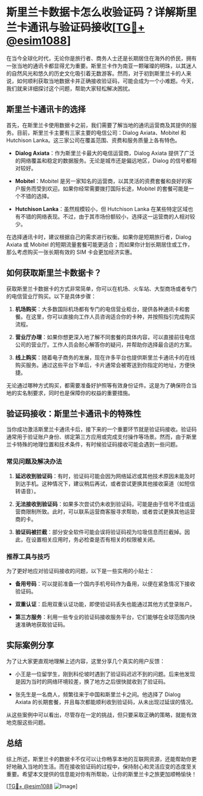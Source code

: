 # 斯里兰卡数据卡怎么收验证码？详解斯里兰卡通讯与验证码接收[[TG💪+ @esim1088](https://t.me/s/esim1088)]

在当今全球化时代，无论你是旅行者、商务人士还是长期居住在海外的侨民，拥有一张当地的通讯卡都显得尤为重要。斯里兰卡作为南亚一颗璀璨的明珠，以其迷人的自然风光和悠久的历史文化吸引着无数游客。然而，对于初到斯里兰卡的人来说，如何顺利获取当地数据卡并正确接收验证码，可能会成为一个小难题。今天，我们就来详细探讨这个问题，帮助大家轻松解决困扰。

## 斯里兰卡通讯卡的选择

首先，在斯里兰卡使用数据卡之前，我们需要了解当地的通讯运营商及其提供的服务。目前，斯里兰卡主要有三家主要的电信公司：Dialog Axiata、Mobitel 和 Hutchison Lanka。这三家公司在覆盖范围、资费和服务质量上各有特色。

- **Dialog Axiata**：作为斯里兰卡最大的电信运营商，Dialog Axiata 提供了广泛的网络覆盖和稳定的数据服务。无论是城市还是偏远地区，Dialog 的信号都相对较好。
  
- **Mobitel**：Mobitel 是另一家知名的运营商，以其灵活的资费套餐和良好的客户服务而受到欢迎。如果你经常需要拨打国际长途，Mobitel 的套餐可能是一个不错的选择。

- **Hutchison Lanka**：虽然规模较小，但 Hutchison Lanka 在某些特定区域也有不错的网络表现。不过，由于其市场份额较小，选择这一运营商的人相对较少。

在选择通讯卡时，建议根据自己的需求进行权衡。如果你是短期旅行者，Dialog Axiata 或 Mobitel 的短期流量套餐可能更适合；而如果你计划长期居住或工作，那么考虑购买一张长期有效的 SIM 卡会更加经济实惠。

## 如何获取斯里兰卡数据卡？

获取斯里兰卡数据卡的方式非常简单，你可以在机场、火车站、大型商场或者专门的电信营业厅购买。以下是具体步骤：

1. **机场购买**：大多数国际机场都有专门的电信营业柜台，提供各种通讯卡和套餐。在这里，你可以直接向工作人员咨询适合你的卡种，并按照指引完成购买流程。

2. **营业厅办理**：如果你想更深入地了解不同套餐的具体内容，可以直接前往电信公司的营业厅。工作人员会耐心解答你的疑问，并帮助你选择最合适的方案。

3. **线上购买**：随着电子商务的发展，现在许多平台也提供斯里兰卡通讯卡的在线购买服务。通过这些平台下单后，卡片通常会被寄送到你指定的地址，方便快捷。

无论通过哪种方式购买，都需要准备好护照等有效身份证件。这是为了确保符合当地的实名制要求，同时也是保障你的权益的重要措施。

## 验证码接收：斯里兰卡通讯卡的特殊性

当你成功激活斯里兰卡通讯卡后，接下来的一个重要环节就是验证码接收。验证码通常用于验证账户身份、绑定第三方应用或完成支付操作等场景。然而，由于斯里兰卡特殊的地理位置和技术条件，有时候验证码接收可能会遇到一些问题。

### 常见问题及解决办法

1. **延迟收到验证码**：有时，验证码可能会因为网络延迟或其他技术原因未能及时到达手机。这种情况下，建议稍后再试，或者尝试更换其他接收渠道（如短信转语音）。

2. **无法接收到验证码**：如果多次尝试仍未收到验证码，可能是由于信号不佳或运营商限制所致。此时，可以联系运营商客服寻求帮助，或者尝试更换其他运营商的卡。

3. **验证码被拦截**：部分安全软件可能会误将验证码视为垃圾信息而拦截掉。因此，在设置相关应用时，务必检查是否有相关的权限被关闭。

### 推荐工具与技巧

为了更好地应对验证码接收的问题，以下是一些实用的小贴士：

- **备用号码**：可以提前准备一个国内手机号码作为备用，以便在紧急情况下接收验证码。

- **双重认证**：启用双重认证功能，即使验证码丢失也能通过其他方式登录账户。

- **第三方服务**：利用一些专业的验证码接收服务平台，它们能够在全球范围内快速准确地获取验证码。

## 实际案例分享

为了让大家更直观地理解上述内容，这里分享几个真实的用户反馈：

- 小王是一位留学生，刚到科伦坡时遇到了验证码迟迟不到的问题。后来他发现是因为当时的网络环境较差，换了地方之后很快就收到了验证码。

- 张先生是一名商人，频繁往来于中国和斯里兰卡之间。他选择了 Dialog Axiata 的长期套餐，并且每次都能顺利收到验证码，从未出现过延误的情况。

从这些案例中可以看出，尽管存在一定的挑战，但只要采取正确的策略，就能有效地克服这些问题。

## 总结

综上所述，斯里兰卡的数据卡不仅可以让你畅享本地的互联网资源，还能帮助你更好地融入当地的生活。而在接收验证码的过程中，保持耐心和灵活应变的态度至关重要。希望本文提供的信息能对你有所帮助，让你的斯里兰卡之旅更加顺畅愉快！

[[TG💪+ @esim1088](https://t.me/s/esim1088) ![Image](https://i.postimg.cc/4NQfJmqS/Snipaste-2025-05-13-00-14-12.png)]